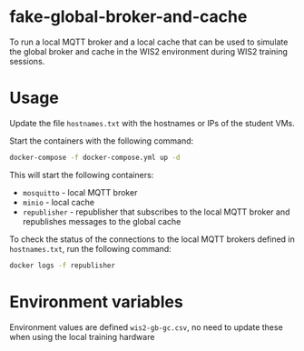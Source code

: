 # fake-global-broker-and-cache

To run a local MQTT broker and a local cache that can be used to simulate the global broker and cache in the WIS2 environment during WIS2 training sessions.

# Usage

Update the file ``hostnames.txt`` with the hostnames or IPs of the student VMs.

Start the containers with the following command:

```bash
docker-compose -f docker-compose.yml up -d
```
This will start the following containers:
* `mosquitto` - local MQTT broker
* `minio` - local cache
* `republisher` - republisher that subscribes to the local MQTT broker and republishes messages to the global cache

To check the status of the connections to the local MQTT brokers defined in ``hostnames.txt``, run the following command:

```bash
docker logs -f republisher
```

# Environment variables

Environment values are defined `wis2-gb-gc.csv`, no need to update these when using the local training hardware

